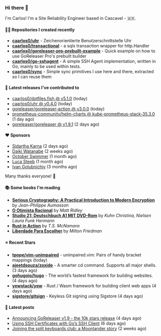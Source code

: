 ### Hi there 👋

I'm Carlos! I'm a Site Reliability Engineer based in Cascavel - 🇧🇷.

#### 👨‍💻 Repositories I created recently
- **[caarlos0/uhr](https://github.com/caarlos0/uhr)** - Zeichenorientierte Benutzerschnittstelle Uhr
- **[caarlos0/transactional](https://github.com/caarlos0/transactional)** - a sqlx transaction wrapper for http.Handler
- **[caarlos0/goreleaser-pro-prebuilt-example](https://github.com/caarlos0/goreleaser-pro-prebuilt-example)** - Quick example on how to use GoReleaser Pro&#39;s prebuilt builder
- **[caarlos0/go-sshagent](https://github.com/caarlos0/go-sshagent)** - A simple SSH Agent implementation, written in Go, mainly to be used within tests.
- **[caarlos0/sync](https://github.com/caarlos0/sync)** - Simple sync primitives I use here and there, extracted so I can reuse them

#### 🚀 Latest releases I've contributed to


- [caarlos0/dotfiles.fish @ v5.1.0](https://github.com/caarlos0/dotfiles.fish/releases/tag/v5.1.0) (today)
- [caarlos0/uhr @ v0.4.0](https://github.com/caarlos0/uhr/releases/tag/v0.4.0) (today)
- [goreleaser/goreleaser-action @ v3.0.0](https://github.com/goreleaser/goreleaser-action/releases/tag/v3.0.0) (today)
- [prometheus-community/helm-charts @ kube-prometheus-stack-35.3.0](https://github.com/prometheus-community/helm-charts/releases/tag/kube-prometheus-stack-35.3.0) (1 day ago)
- [goreleaser/goreleaser @ v1.9.1](https://github.com/goreleaser/goreleaser/releases/tag/v1.9.1) (2 days ago)

#### ❤️ Sponsors
- [Sidartha Karna](https://github.com/sidarthakarna) (2 days ago)
- [Daiki Watanabe](https://github.com/daikw) (2 weeks ago)
- [October Swimmer](https://github.com/octoberswimmer) (1 month ago)
- [Luca Steeb](https://github.com/steebchen) (1 month ago)
- [Ivan Golubnichiy](https://github.com/h1kkan) (3 months ago)

Many thanks everyone! 🙏

#### 📚 Some books I'm reading
- **[Serious Cryptography: A Practical Introduction to Modern Encryption](https://www.goodreads.com/book/show/36265193-serious-cryptography)** by _Jean-Philippe Aumasson_
- **[O Otimista Racional](https://www.goodreads.com/book/show/32706964-o-otimista-racional)** by _Matt Ridley_
- **[Studio 21: Deutschbuch A1 MIT DVD-Rom](https://www.goodreads.com/book/show/25495148-studio-21)** by _Kuhn Christina, Nielsen Laura Funk Hermann_
- **[Rust in Action](https://www.goodreads.com/book/show/45731908-rust-in-action)** by _T.S. McNamara_
- **[Liberdade Para Escolher](https://www.goodreads.com/book/show/17238591-liberdade-para-escolher)** by _Milton Friedman_

#### ⭐ Recent Stars


- **[tpope/vim-unimpaired](https://github.com/tpope/vim-unimpaired)** - unimpaired.vim: Pairs of handy bracket mappings (today)
- **[ajeetdsouza/zoxide](https://github.com/ajeetdsouza/zoxide)** - A smarter cd command. Supports all major shells. (3 days ago)
- **[gohugoio/hugo](https://github.com/gohugoio/hugo)** - The world’s fastest framework for building websites. (4 days ago)
- **[yewstack/yew](https://github.com/yewstack/yew)** - Rust / Wasm framework for building client web apps (4 days ago)
- **[sigstore/gitsign](https://github.com/sigstore/gitsign)** - Keyless Git signing using Sigstore (4 days ago)

#### 📄 Latest posts
- [Announcing GoReleaser v1.9 - the 10k stars release](https://carlosbecker.com/posts/goreleaser-v1.9/) (4 days ago)
- [Using SSH Certificates with Go’s SSH Client](https://carlosbecker.com/posts/golang-ssh-client-certificates/) (6 days ago)
- [Joining the split keyboards club: a Moonlander story](https://carlosbecker.com/posts/split-keyboard-moonlander/) (2 weeks ago)
